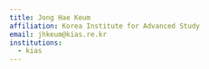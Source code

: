 ```yaml
---
title: Jong Hae Keum
affiliation: Korea Institute for Advanced Study
email: jhkeum@kias.re.kr
institutions:
  - kias
---
```

